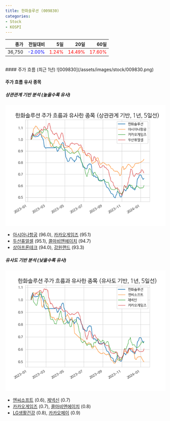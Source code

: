 ```yaml
---
title: 한화솔루션 (009830)
categories:
- Stock
- KOSPI
---
```


|종가|전일대비|5일|20일|60일|
|---:|-------:|--:|---:|---:|
|36,750|<span style="color: blue">-2.00%</span>|<span style="color: red">1.24%</span>|<span style="color: red">14.49%</span>|<span style="color: red">17.60%</span>|

<!-- more -->
<br>
#### 주가 흐름 (최근 1년)
![009830](/assets/images/stock/009830.png)


#### 주가 흐름 유사 종목


##### 상관관계 기반 분석 (높을수록 유사)
![009830](/assets/images/stock/009830_corr.png)
- [아시아나항공](/020560/) (96.0), [카카오게임즈](/293490/) (95.1)
- [두산퓨얼셀](/336260/) (95.1), [콜마비앤에이치](/200130/) (94.7)
- [상아프론테크](/089980/) (94.0), [강원랜드](/035250/) (93.3)


##### 유사도 기반 분석 (낮을수록 유사)	
![009830](/assets/images/stock/009830_sim.png)
- [엔씨소프트](/036570/) (0.6), [제넥신](/095700/) (0.7)
- [카카오게임즈](/293490/) (0.7), [콜마비앤에이치](/200130/) (0.8)
- [LG생활건강](/051900/) (0.8), [카카오페이](/377300/) (0.9)